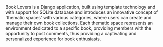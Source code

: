 Book Lovers is a Django application, built using template technology and with support for SQLite database and introduces an innovative concept of 'thematic spaces' with various categories, where users can create and manage their own book collections. Each thematic space represents an environment dedicated to a specific book, providing members with the opportunity to post comments, thus providing a captivating and personalized experience for book enthusiasts.
